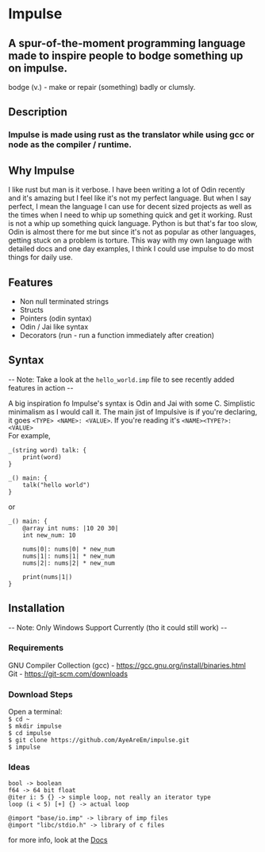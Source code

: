# Impulse
## A spur-of-the-moment programming language made to inspire people to bodge something up on impulse.
bodge (v.) - make or repair (something) badly or clumsly.

## Description
### Impulse is made using rust as the translator while using gcc or node as the compiler / runtime.

## Why Impulse
I like rust but man is it verbose. I have been writing a lot of Odin recently and it's amazing but I feel like it's not my perfect language.
But when I say perfect, I mean the language I can use for decent sized projects as well as the times when I need to whip up something quick and get it working.
Rust is not a whip up something quick language. Python is but that's far too slow, Odin is almost there for me but since it's not as popular as other languages, getting stuck on a problem is torture.
This way with my own language with detailed docs and one day examples, I think I could use impulse to do most things for daily use.

## Features
- Non null terminated strings
- Structs
- Pointers (odin syntax)
- Odin / Jai like syntax
- Decorators (run - run a function immediately after creation)

## Syntax
-- Note: Take a look at the `hello_world.imp` file to see recently added features in action --<br>

A big inspiration fo Impulse's syntax is Odin and Jai with some C. Simplistic minimalism as I would call it.
The main jist of Impulsive is if you're declaring, it goes `<TYPE> <NAME>: <VALUE>`. If you're reading it's `<NAME><TYPE?>: <VALUE>`
<br>
For example,
```
_(string word) talk: {
    print(word)
}

_() main: {
    talk("hello world")
}
```
or
```
_() main: {
    @array int nums: |10 20 30|
    int new_num: 10

    nums|0|: nums|0| * new_num
    nums|1|: nums|1| * new_num
    nums|2|: nums|2| * new_num

    print(nums|1|)
}
```

## Installation
-- Note: Only Windows Support Currently (tho it could still work) --

### Requirements
GNU Compiler Collection (gcc) - <a href="https://gcc.gnu.org/install/binaries.html">https://gcc.gnu.org/install/binaries.html</a><br>
Git - <a href="https://git-scm.com/downloads">https://git-scm.com/downloads</a>

### Download Steps
Open a terminal:<br>
`$ cd ~`<br>
`$ mkdir impulse`<br>
`$ cd impulse`<br>
`$ git clone https://github.com/AyeAreEm/impulse.git`<br>
`$ impulse`

### Ideas
```
bool -> boolean
f64 -> 64 bit float
@iter i: 5 {} -> simple loop, not really an iterator type
loop (i < 5) [+] {} -> actual loop

@import "base/io.imp" -> library of imp files
@import "libc/stdio.h" -> library of c files
```
for more info, look at the <a href="./DOCS/DOCS.md">Docs</a>
